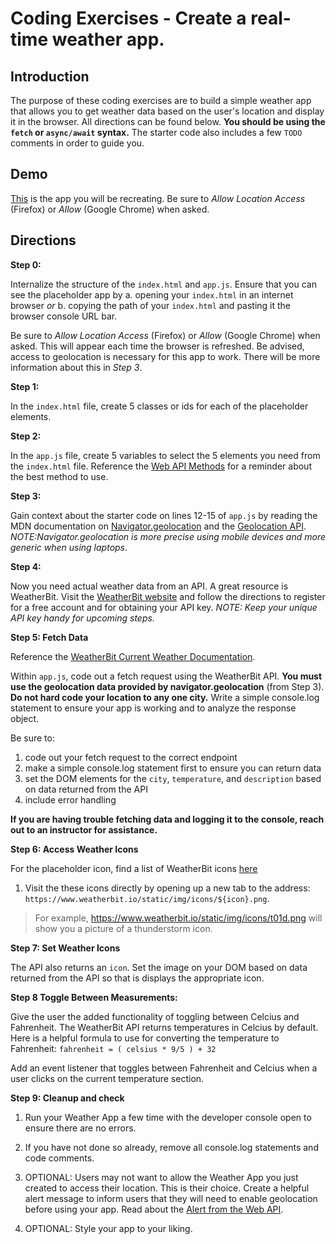 # Coding Exercises - Create a real-time weather app.

## Introduction

The purpose of these coding exercises are to build a simple weather app that allows you to get weather data based on the user's location and display it in the browser. All directions can be found below. **You should be using the `fetch` or `async/await` syntax.** The starter code also includes a few `TODO` comments in order to guide you.

## Demo
[This](https://thuyanduong.github.io/weather-app/) is the app you will be recreating. Be sure to _Allow Location Access_ (Firefox) or _Allow_ (Google Chrome) when asked.

## Directions

**Step 0:**

Internalize the structure of the `index.html` and `app.js`. Ensure that you can see the placeholder app by
a. opening your `index.html` in an internet browser _or_
b. copying the path of your `index.html` and pasting it the browser console URL bar.

Be sure to _Allow Location Access_ (Firefox) or _Allow_ (Google Chrome) when asked. This will appear each time the browser is refreshed. Be advised, access to geolocation is necessary for this app to work. There will be more information about this in _Step 3_.

**Step 1:**

In the `index.html` file, create 5 classes or ids for each of the placeholder elements.

**Step 2:**

In the `app.js` file, create 5 variables to select the 5 elements you need from the `index.html` file. Reference the [Web API Methods](https://developer.mozilla.org/en-US/docs/Web/API/Document) for a reminder about the best method to use.

**Step 3:**

Gain context about the starter code on lines 12-15 of `app.js` by reading the MDN documentation on [Navigator.geolocation](https://developer.mozilla.org/en-US/docs/Web/API/Navigator/geolocation) and the [Geolocation API](https://developer.mozilla.org/en-US/docs/Web/API/Geolocation_API/Using_the_Geolocation_API). _NOTE:Navigator.geolocation is more precise using mobile devices and more generic when using laptops_.

**Step 4:**

Now you need actual weather data from an API. A great resource is WeatherBit. Visit the [WeatherBit website](https://www.weatherbit.io/) and follow the directions to register for a free account and for obtaining your API key. _NOTE: Keep your unique API key handy for upcoming steps._

**Step 5: Fetch Data**

Reference the [WeatherBit Current Weather Documentation](https://www.weatherbit.io/api/weather-current).

Within `app.js`, code out a fetch request using the WeatherBit API. **You must use the geolocation data provided by navigator.geolocation** (from Step 3). **Do not hard code your location to any one city.** Write a simple console.log statement to ensure your app is working and to analyze the response object.

Be sure to:

1. code out your fetch request to the correct endpoint
2. make a simple console.log statement first to ensure you can return data
3. set the DOM elements for the `city`, `temperature`, and `description` based on data returned from the API
4. include error handling

**If you are having trouble fetching data and logging it to the console, reach out to an instructor for assistance.**

**Step 6: Access Weather Icons**

For the placeholder icon, find a list of WeatherBit icons [here](https://www.weatherbit.io/api/codes)

1. Visit the these icons directly by opening up a new tab to the address: `https://www.weatherbit.io/static/img/icons/${icon}.png`.

> For example, https://www.weatherbit.io/static/img/icons/t01d.png will show you a picture of a thunderstorm icon. 


**Step 7: Set Weather Icons**

The API also returns an `icon`. Set the image on your DOM based on data returned from the API so that is displays the appropriate icon. 

**Step 8 Toggle Between Measurements:**

Give the user the added functionality of toggling between Celcius and Fahrenheit.
The WeatherBit API returns temperatures in Celcius by default.
Here is a helpful formula to use for converting the temperature to Fahrenheit:
`fahrenheit = ( celsius * 9/5 ) + 32`

Add an event listener that toggles between Fahrenheit and Celcius when a user clicks on the current temperature section.

**Step 9: Cleanup and check**

1. Run your Weather App a few time with the developer console open to ensure there are no errors.
2. If you have not done so already, remove all console.log statements and code comments.

3. OPTIONAL: Users may not want to allow the Weather App you just created to access their location. This is their choice. Create a helpful alert message to inform users that they will need to enable geolocation before using your app. Read about the [Alert from the Web API](https://developer.mozilla.org/en-US/docs/Web/API/Window/alert).

4. OPTIONAL: Style your app to your liking.
